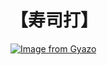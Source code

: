 # 【寿司打】 #

[![Image from Gyazo](https://i.gyazo.com/00b63ed0944760c51ce35e97bf562c67.jpg)](https://gyazo.com/00b63ed0944760c51ce35e97bf562c67)
